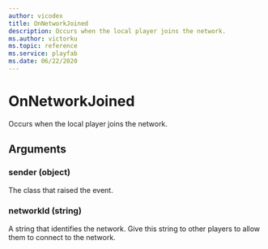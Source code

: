 ```yaml
---
author: vicodex
title: OnNetworkJoined
description: Occurs when the local player joins the network.
ms.author: victorku
ms.topic: reference
ms.service: playfab
ms.date: 06/22/2020
---
```


# OnNetworkJoined

Occurs when the local player joins the network.

## Arguments

### sender (object)

The class that raised the event.

### networkId (string)

A string that identifies the network. Give this string to other players to allow them to connect to the network.
